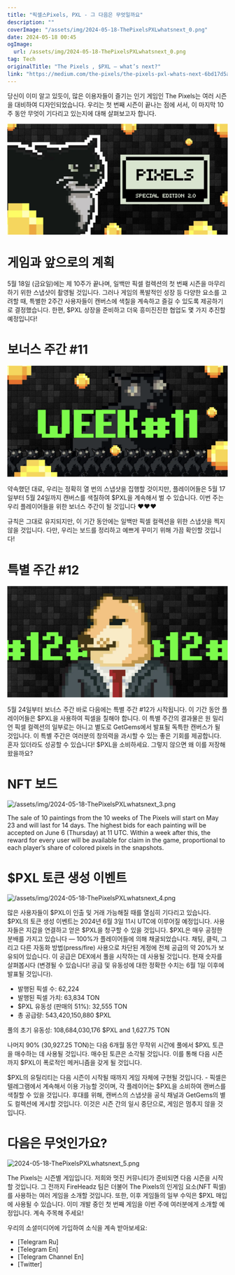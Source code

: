 ```yaml
---
title: "픽셀스Pixels, PXL - 그 다음은 무엇일까요"
description: ""
coverImage: "/assets/img/2024-05-18-ThePixelsPXLwhatsnext_0.png"
date: 2024-05-18 00:45
ogImage: 
  url: /assets/img/2024-05-18-ThePixelsPXLwhatsnext_0.png
tag: Tech
originalTitle: "The Pixels , $PXL — what’s next?"
link: "https://medium.com/the-pixels/the-pixels-pxl-whats-next-6bd17d5ae25b"
---
```



당신이 이미 알고 있듯이, 많은 이용자들이 즐기는 인기 게임인 The Pixels는 여러 시즌을 대비하여 디자인되었습니다. 우리는 첫 번째 시즌이 끝나는 점에 서서, 이 마지막 10주 동안 무엇이 기다리고 있는지에 대해 살펴보고자 합니다.

![이미지](/assets/img/2024-05-18-ThePixelsPXLwhatsnext_0.png)

# 게임과 앞으로의 계획

5월 18일 (금요일)에는 제 10주가 끝나며, 일백만 픽셀 컬렉션의 첫 번째 시즌을 마무리하기 위한 스냅샷이 촬영될 것입니다. 그러나 게임의 폭발적인 성장 등 다양한 요소를 고려할 때, 특별한 2주간 사용자들이 캔버스에 색칠을 계속하고 즐길 수 있도록 제공하기로 결정했습니다. 한편, $PXL 상장을 준비하고 더욱 흥미진진한 협업도 몇 가지 추진할 예정입니다!

<div class="content-ad"></div>

# 보너스 주간 #11

![Bonus Week Image](/assets/img/2024-05-18-ThePixelsPXLwhatsnext_1.png)

약속했던 대로, 우리는 정확히 열 번의 스냅샷을 집행할 것이지만, 플레이어들은 5월 17일부터 5월 24일까지 캔버스를 색칠하여 $PXL을 계속해서 벌 수 있습니다. 이번 주는 우리 플레이어들을 위한 보너스 주간이 될 것입니다 ❤️❤️❤️

규칙은 그대로 유지되지만, 이 기간 동안에는 일백만 픽셀 컬렉션을 위한 스냅샷을 찍지 않을 것입니다. 다만, 우리는 보드를 정리하고 예쁘게 꾸미기 위해 가끔 확인할 것입니다!

<div class="content-ad"></div>

# 특별 주간 #12

![이미지](/assets/img/2024-05-18-ThePixelsPXLwhatsnext_2.png)

5월 24일부터 보너스 주간 바로 다음에는 특별 주간 #12가 시작됩니다. 이 기간 동안 플레이어들은 $PXL을 사용하여 픽셀을 칠해야 합니다. 이 특별 주간의 결과물은 원 밀리언 픽셀 컬렉션의 일부로는 아니고 별도로 GetGems에서 발표될 독특한 캔버스가 될 것입니다. 이 특별 주간은 여러분의 창의력을 과시할 수 있는 좋은 기회를 제공합니다. 혼자 있더라도 성공할 수 있습니다! $PXL을 소비하세요. 그렇지 않으면 왜 이를 저장해 왔을까요?

# NFT 보드

<div class="content-ad"></div>


![/assets/img/2024-05-18-ThePixelsPXLwhatsnext_3.png](https://yourwebsite.com/assets/img/2024-05-18-ThePixelsPXLwhatsnext_3.png)

The sale of 10 paintings from the 10 weeks of The Pixels will start on May 23 and will last for 14 days. The highest bids for each painting will be accepted on June 6 (Thursday) at 11 UTC. Within a week after this, the reward for every user will be available for claim in the game, proportional to each player’s share of colored pixels in the snapshots.

# $PXL 토큰 생성 이벤트

![/assets/img/2024-05-18-ThePixelsPXLwhatsnext_4.png](https://yourwebsite.com/assets/img/2024-05-18-ThePixelsPXLwhatsnext_4.png)
  

<div class="content-ad"></div>

많은 사용자들이 $PXL이 인출 및 거래 가능해질 때를 열심히 기다리고 있습니다. $PXL의 토큰 생성 이벤트는 2024년 6월 3일 11시 UTC에 이루어질 예정입니다. 사용자들은 지갑을 연결하고 얻은 $PXL을 청구할 수 있을 것입니다. $PXL은 매우 공정한 분배를 가지고 있습니다 — 100%가 플레이어들에 의해 채굴되었습니다. 채팅, 클릭, 그리고 다른 자동화 방법(press/fire) 사용으로 차단된 계정에 전체 공급의 약 20%가 보유되어 있습니다. 이 공급은 DEX에서 풀을 시작하는 데 사용될 것입니다. 현재 숫자를 살펴봅시다 (변경될 수 있습니다! 공급 및 유동성에 대한 정확한 수치는 6월 1일 이후에 발표될 것입니다).

- 발행된 픽셀 수: 62,224
- 발행된 픽셀 가치: 63,834 TON
- $PXL 유동성 (판매의 51%): 32,555 TON
- 총 공급량: 543,420,150,880 $PXL

풀의 초기 유동성: 108,684,030,176 $PXL and 1,627.75 TON

나머지 90% (30,927.25 TON)는 다음 6개월 동안 무작위 시간에 풀에서 $PXL 토큰을 매수하는 데 사용될 것입니다. 매수된 토큰은 소각될 것입니다. 이를 통해 다음 시즌까지 $PXL이 폭로적인 메커니즘을 갖게 될 것입니다.

<div class="content-ad"></div>

$PXL의 유틸리티는 다음 시즌이 시작될 때까지 게임 자체에 구현될 것입니다. - 픽셀은 텔레그램에서 계속해서 이용 가능할 것이며, 각 플레이어는 $PXL을 소비하여 캔버스를 색칠할 수 있을 것입니다. 후대를 위해, 캔버스의 스냅샷을 공식 채널과 GetGems의 별도 컬렉션에 게시할 것입니다. 이것은 시즌 간의 일시 중단으로, 게임은 멈추지 않을 것입니다.

# 다음은 무엇인가요?

![2024-05-18-ThePixelsPXLwhatsnext_5.png](https://example.com/assets/img/2024-05-18-ThePixelsPXLwhatsnext_5.png)

The Pixels는 시즌별 게임입니다. 저희와 멋진 커뮤니티가 준비되면 다음 시즌을 시작할 것입니다. 그 전까지 FireHeadz 팀은 더불어 The Pixels의 인게임 요소(NFT 픽셀)를 사용하는 여러 게임을 소개할 것입니다. 또한, 이후 게임들의 일부 수익은 $PXL 매입에 사용될 수 있습니다. 이미 개발 중인 첫 번째 게임을 이번 주에 여러분에게 소개할 예정입니다. 계속 주목해 주세요!

<div class="content-ad"></div>

우리의 소셜미디어에 가입하여 소식을 계속 받아보세요:

- [Telegram Ru]
- [Telegram En]
- [Telegram Channel En]
- [Twitter]
